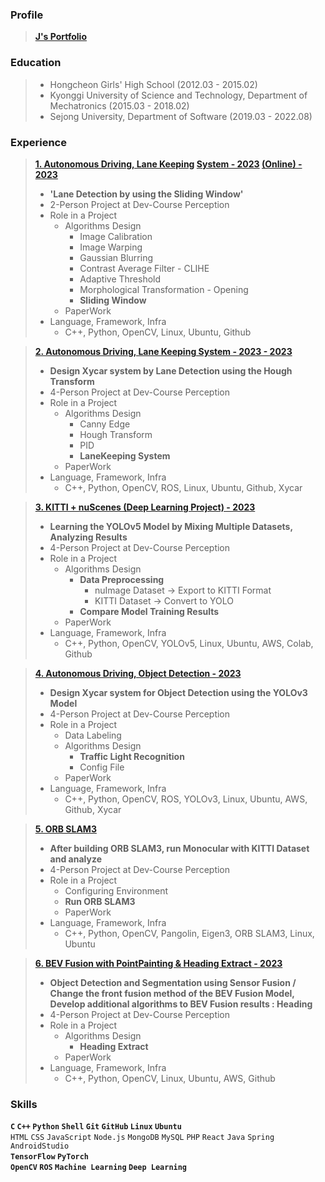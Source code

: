### Profile

> <a href = https://www.notion.so/i-am-jen/J-s-Portfolio-0e818bc5e9904f428b1d222e8dbee99a>**J's Portfolio**</a>


### Education

> - Hongcheon Girls' High School (2012.03 - 2015.02)
> - Kyonggi University of Science and Technology, Department of Mechatronics (2015.03 - 2018.02)
> - Sejong University, Department of Software (2019.03 - 2022.08)


### Experience

> **[1. Autonomous Driving, Lane Keeping](https://www.notion.so/85248b2069b049159c92788a1746529c?pvs=21) [System - 2023](https://www.notion.so/85248b2069b049159c92788a1746529c?pvs=21) [(Online) - 2023](https://www.notion.so/85248b2069b049159c92788a1746529c?pvs=21)**
> - **'Lane Detection by using the Sliding Window'**
> - 2-Person Project at Dev-Course Perception
> - Role in a Project
>     - Algorithms Design
>         - Image Calibration
>         - Image Warping
>         - Gaussian Blurring
>         - Contrast Average Filter - CLIHE
>         - Adaptive Threshold
>         - Morphological Transformation - Opening
>         - **Sliding Window**
>     - PaperWork
> - Language, Framework, Infra
>     - C++, Python, OpenCV, Linux, Ubuntu, Github

> **[2. Autonomous Driving, Lane Keeping System - 2023 - 2023](https://www.notion.so/b395e5a9a12b4458b6e1705aa91a4116?pvs=21)**
> - **Design Xycar system by Lane Detection using the Hough Transform**
> - 4-Person Project at Dev-Course Perception
> - Role in a Project
>     - Algorithms Design
>         - Canny Edge
>         - Hough Transform
>         - PID
>         - **LaneKeeping System**
>     - PaperWork
> - Language, Framework, Infra
>     - C++, Python, OpenCV, ROS, Linux, Ubuntu, Github, Xycar

> **[3. KITTI + nuScenes (Deep Learning Project) - 2023](https://www.notion.so/e3b5c4c9ea6f4fc294e3d41a2f75380d?pvs=21)**
> - **Learning the YOLOv5 Model by Mixing Multiple Datasets, Analyzing Results**
> - 4-Person Project at Dev-Course Perception
> - Role in a Project
>     - Algorithms Design
>         - **Data Preprocessing**
>             - nuImage Dataset → Export to KITTI Format
>             - KITTI Dataset → Convert to YOLO
>         - **Compare Model Training Results**
>     - PaperWork
> - Language, Framework, Infra
>     - C++, Python, OpenCV, YOLOv5, Linux, Ubuntu, AWS, Colab, Github

> **[4. Autonomous Driving, Object Detection - 2023](https://www.notion.so/8e6952e4ae7f4e89ba63f8db68139014?pvs=21)**
> - **Design Xycar system for Object Detection using the YOLOv3 Model**
> - 4-Person Project at Dev-Course Perception
> - Role in a Project
>     - Data Labeling
>     - Algorithms Design
>         - **Traffic Light Recognition**
>         - Config File
>     - PaperWork
> - Language, Framework, Infra
>     - C++, Python, OpenCV, ROS, YOLOv3, Linux, Ubuntu, AWS, Github, Xycar

> **[5. ORB SLAM3](https://www.notion.so/d2d8d426aae84e448c410cfdbd4ed169?pvs=21)**
> - **After building ORB SLAM3, run Monocular with KITTI Dataset and analyze**
> - 4-Person Project at Dev-Course Perception
> - Role in a Project
>     - Configuring Environment
>     - **Run ORB SLAM3**
>     - PaperWork
> - Language, Framework, Infra
>     - C++, Python, OpenCV, Pangolin, Eigen3, ORB SLAM3, Linux, Ubuntu

> **[6. BEV Fusion with PointPainting & Heading Extract - 2023](https://www.notion.so/b3b0f04b4cc04e64956f6af3e98fd003?pvs=21)**
> - **Object Detection and Segmentation using Sensor Fusion /
Change the front fusion method of the BEV Fusion Model,
Develop additional algorithms to BEV Fusion results : Heading**
> - 4-Person Project at Dev-Course Perception
> - Role in a Project
>     - Algorithms Design
>         - **Heading Extract**
>     - PaperWork
> - Language, Framework, Infra
>     - C++, Python, OpenCV, Linux, Ubuntu, AWS, Github

### Skills

**`C` `C++` `Python` `Shell` `Git` `GitHub` `Linux` `Ubuntu`** <br>
`HTML` `CSS` `JavaScript` `Node.js` `MongoDB` `MySQL` `PHP` `React` 
`Java` `Spring` `AndroidStudio` <br>
**`TensorFlow` `PyTorch`** <br>
**`OpenCV` `ROS` `Machine Learning` `Deep Learning`**
